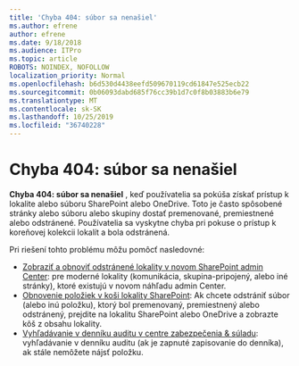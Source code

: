 ```yaml
---
title: 'Chyba 404: súbor sa nenašiel'
ms.author: efrene
author: efrene
ms.date: 9/18/2018
ms.audience: ITPro
ms.topic: article
ROBOTS: NOINDEX, NOFOLLOW
localization_priority: Normal
ms.openlocfilehash: b6d530d4438eefd509670119cd61847e525ecb22
ms.sourcegitcommit: 0b06093dabd685f76cc39b1d7c0f8b03883b6e79
ms.translationtype: MT
ms.contentlocale: sk-SK
ms.lasthandoff: 10/25/2019
ms.locfileid: "36740228"
---
```

# <a name="error-404-file-not-found"></a>Chyba 404: súbor sa nenašiel

**Chyba 404: súbor sa nenašiel** , keď používatelia sa pokúša získať prístup k lokalite alebo súboru SharePoint alebo OneDrive. Toto je často spôsobené stránky alebo súboru alebo skupiny dostať premenované, premiestnené alebo odstránené.
Používatelia sa vyskytne chyba pri pokuse o prístup k koreňovej kolekcii lokalít a bola odstránená.

Pri riešení tohto problému môžu pomôcť nasledovné:
- [Zobraziť a obnoviť odstránené lokality v novom SharePoint admin Center](https://docs.microsoft.com/sharepoint/view-and-restore-deleted-sites-in-new-admin-center): pre moderné lokality (komunikácia, skupina-pripojený, alebo iné stránky), ktoré existujú v novom náhľadu admin Center.
- [Obnovenie položiek v koši lokality SharePoint](https://support.office.com/article/Restore-items-in-the-Recycle-Bin-of-a-SharePoint-site-6df466b6-55f2-4898-8d6e-c0dff851a0be): Ak chcete odstrániť súbor (alebo inú položku), ktorý bol premenovaný, premiestnený alebo odstránený, prejdite na lokalitu SharePoint alebo OneDrive a zobrazte kôš z obsahu lokality.
- [Vyhľadávanie v denníku auditu v centre zabezpečenia &amp; súladu](https://docs.microsoft.com/office365/securitycompliance/search-the-audit-log-in-security-and-compliance): vyhľadávanie v denníku auditu (ak je zapnuté zapisovanie do denníka), ak stále nemôžete nájsť položku.